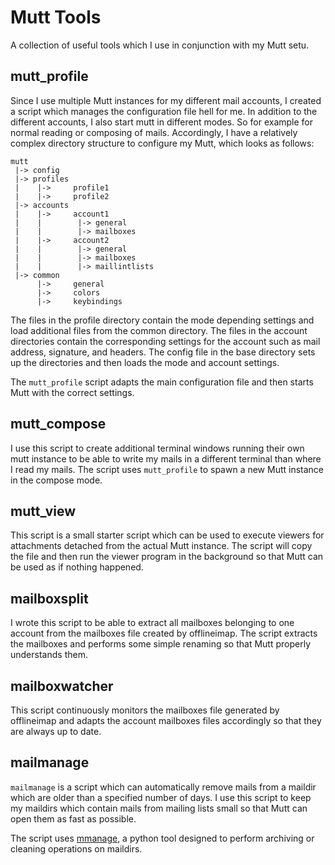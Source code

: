 # Mutt Tools

A collection of useful tools which I use in conjunction with my Mutt setu.

## mutt_profile

Since I use multiple Mutt instances for my different mail accounts, I created
a script which manages the configuration file hell for me. In addition to the
different accounts, I also start mutt in different modes. So for example for
normal reading or composing of mails. Accordingly, I have a relatively complex
directory structure to configure my Mutt, which looks as follows:

    mutt
     |-> config
     |-> profiles
     |    |->     profile1
     |    |->     profile2
     |-> accounts
     |    |->     account1
     |    |        |-> general
     |    |        |-> mailboxes
     |    |->     account2
     |    |        |-> general
     |    |        |-> mailboxes
     |    |        |-> maillintlists
     |-> common
          |->     general
          |->     colors
          |->     keybindings

The files in the profile directory contain the mode depending settings and load
additional files from the common directory. The files in the account
directories contain the corresponding settings for the account such as mail
address, signature, and headers. The config file in the base directory sets up the
directories and then loads the mode and account settings.

The `mutt_profile` script adapts the main configuration file and then starts
Mutt with the correct settings.


## mutt_compose

I use this script to create additional terminal windows running their own mutt instance
to be able to write my mails in a different terminal than where I read my mails. The
script uses `mutt_profile` to spawn a new Mutt instance in the compose mode.


## mutt_view

This script is a small starter script which can be used to execute viewers for attachments
detached from the actual Mutt instance. The script will copy the file and then run the viewer
program in the background so that Mutt can be used as if nothing happened.


## mailboxsplit

I wrote this script to be able to extract all mailboxes belonging to one account from the
mailboxes file created by offlineimap. The script extracts the mailboxes and performs some
simple renaming so that Mutt properly understands them.


## mailboxwatcher

This script continuously monitors the mailboxes file generated by offlineimap and adapts the
account mailboxes files accordingly so that they are always up to date.


## mailmanage

`mailmanage` is a script which can automatically remove mails from a maildir which are older
than a specified number of days. I use this script to keep my maildirs which contain mails from
mailing lists small so that Mutt can open them as fast as possible.

The script uses [mmanage](https://github.com/l3nkz/mail-tools "mail-tools"), a python tool designed
to perform archiving or cleaning operations on maildirs.
